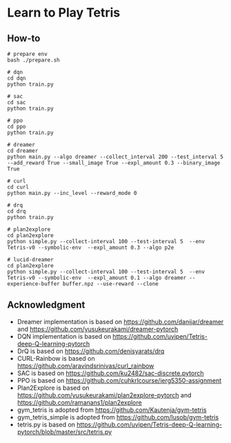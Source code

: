 # Learn to Play Tetris

## How-to

```
# prepare env
bash ./prepare.sh

# dqn
cd dqn
python train.py

# sac
cd sac
python train.py

# ppo
cd ppo
python train.py

# dreamer
cd dreamer
python main.py --algo dreamer --collect_interval 200 --test_interval 5 --add_reward True --small_image True --expl_amount 0.3 --binary_image True

# curl
cd curl
python main.py --inc_level --reward_mode 0

# drq
cd drq
python train.py

# plan2explore
cd plan2explore
python simple.py --collect-interval 100 --test-interval 5  --env Tetris-v0 --symbolic-env  --expl_amount 0.3 --algo p2e

# lucid-dreamer
cd plan2explore
python simple.py --collect-interval 100 --test-interval 5  --env Tetris-v0 --symbolic-env  --expl_amount 0.1 --algo dreamer --experience-buffer buffer.npz --use-reward --clone
```

## Acknowledgment

- Dreamer implementation is based on https://github.com/danijar/dreamer and https://github.com/yusukeurakami/dreamer-pytorch 
- DQN implementation is based on https://github.com/uvipen/Tetris-deep-Q-learning-pytorch
- DrQ is based on https://github.com/denisyarats/drq
- CURL-Rainbow is based on https://github.com/aravindsrinivas/curl_rainbow
- SAC is based on https://github.com/ku2482/sac-discrete.pytorch
- PPO is based on https://github.com/cuhkrlcourse/ierg5350-assignment 
- Plan2Explore is based on https://github.com/yusukeurakami/plan2explore-pytorch and https://github.com/ramanans1/plan2explore 
- gym_tetris is adopted from https://github.com/Kautenja/gym-tetris
- gym_tetris_simple is adopted from https://github.com/lusob/gym-tetris
- tetris.py is based on https://github.com/uvipen/Tetris-deep-Q-learning-pytorch/blob/master/src/tetris.py